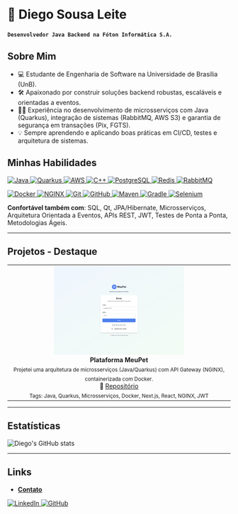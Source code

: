 # 🚀 Diego Sousa Leite
**`Desenvolvedor Java Backend na Fóton Informática S.A.`**

## Sobre Mim
- 💻 Estudante de Engenharia de Software na Universidade de Brasília (UnB).
- 🛠️ Apaixonado por construir soluções backend robustas, escaláveis e orientadas a eventos.
- 👨‍💻 Experiência no desenvolvimento de microsserviços com Java (Quarkus), integração de sistemas (RabbitMQ, AWS S3) e garantia de segurança em transações (Pix, FGTS).
- 💡 Sempre aprendendo e aplicando boas práticas em CI/CD, testes e arquitetura de sistemas.

## Minhas Habilidades

<p align="left">
  <a href="https://www.java.com" target="_blank">
    <img src="https://img.shields.io/badge/Java-007396?style=for-the-badge&logo=openjdk&logoColor=white" alt="Java"/>
  </a>
  <a href="https://quarkus.io/" target="_blank">
    <img src="https://img.shields.io/badge/Quarkus-D00A0A?style=for-the-badge&logo=quarkus&logoColor=white" alt="Quarkus"/>
  </a>
  <a href="https://aws.amazon.com" target="_blank">
    <img src="https://img.shields.io/badge/AWS-232F3E?style=for-the-badge&logo=amazonaws&logoColor=white" alt="AWS"/>
  </a>
  <a href="https://isocpp.org/" target="_blank">
    <img src="https://img.shields.io/badge/C%2B%2B-00599C?style=for-the-badge&logo=cplusplus&logoColor=white" alt="C++"/>
  </a>
  <a href="https://www.postgresql.org" target="_blank">
    <img src="https://img.shields.io/badge/PostgreSQL-4169E1?style=for-the-badge&logo=postgresql&logoColor=white" alt="PostgreSQL"/>
  </a>
  <a href="https://redis.io" target="_blank">
    <img src="https://img.shields.io/badge/Redis-DC382D?style=for-the-badge&logo=redis&logoColor=white" alt="Redis"/>
  </a>
  <a href="https://www.rabbitmq.com" target="_blank">
    <img src="https://img.shields.io/badge/RabbitMQ-FF6600?style=for-the-badge&logo=rabbitmq&logoColor=white" alt="RabbitMQ"/>
  </a>
</p>
<p align="left">
  <a href="https://www.docker.com/" target="_blank">
    <img src="https://img.shields.io/badge/Docker-2496ED?style=for-the-badge&logo=docker&logoColor=white" alt="Docker"/>
  </a>
  <a href="https://www.nginx.com" target="_blank">
    <img src="https://img.shields.io/badge/NGINX-009639?style=for-the-badge&logo=nginx&logoColor=white" alt="NGINX"/>
  </a>
  <a href="https://git-scm.com/" target="_blank">
    <img src="https://img.shields.io/badge/Git-F05032?style=for-the-badge&logo=git&logoColor=white" alt="Git"/>
  </a>
  <a href="https://github.com/" target="_blank">
    <img src="https://img.shields.io/badge/GitHub-181717?style=for-the-badge&logo=github&logoColor=white" alt="GitHub"/>
  </a>
  <a href="https://maven.apache.org/" target="_blank">
    <img src="https://img.shields.io/badge/Maven-C71A36?style=for-the-badge&logo=apachemaven&logoColor=white" alt="Maven"/>
  </a>
  <a href="https://gradle.org/" target="_blank">
    <img src="https://img.shields.io/badge/Gradle-02303A?style=for-the-badge&logo=gradle&logoColor=white" alt="Gradle"/>
  </a>
  <a href="https://www.selenium.dev/" target="_blank">
    <img src="https://img.shields.io/badge/Selenium-43B02A?style=for-the-badge&logo=selenium&logoColor=white" alt="Selenium"/>
  </a>
</p>



**Confortável também com**: SQL, Qt, JPA/Hibernate, Microsserviços, Arquitetura Orientada a Eventos, APIs REST, JWT, Testes de Ponta a Ponta, Metodologias Ágeis.

---

## Projetos - Destaque

<table>
  <tr>
    <td align="center" width="33%">
      <a href="https://github.com/MeuPet-Platform">
        <img src="https://github.com/MeuPet-Platform/meupet-webapp/blob/main/docs/tela_login.png?raw=true"
             alt="MeuPet Platform Project"
             style="width:60%; height:200px; object-fit:cover;"/>
      </a>
      <br/>
      <b>Plataforma MeuPet</b><br/>
      <sub>Projetei uma arquitetura de microsserviços (Java/Quarkus) com API Gateway (NGINX), containerizada com Docker.</sub><br/>
      🔗 <a href="https://github.com/MeuPet-Platform">Repositório</a>
      <br/>
      <sub>Tags: Java, Quarkus, Microsserviços, Docker, Next.js, React, NGINX, JWT</sub>
    </td>
  </tr>
</table>

---

## Estatísticas
![Diego's GitHub stats](https://github-readme-stats.vercel.app/api?username=DiegoSousaLeite&show_icons=true&theme=gruvbox)

---

## Links
- [**Contato**](mailto:soousadiegoo@gmail.com)

<a href="https://www.linkedin.com/in/diegosousaleite/" target="blank">
  <img src="https://skillicons.dev/icons?i=linkedin" alt="LinkedIn" />
</a>
<a href="https://github.com/DiegoSousaLeite" target="blank">
  <img src="https://skillicons.dev/icons?i=github" alt="GitHub" />
</a>
